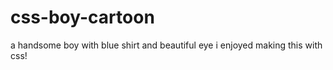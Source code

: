# css-boy-cartoon
a handsome boy with blue shirt and beautiful eye
i enjoyed making this with css!  
